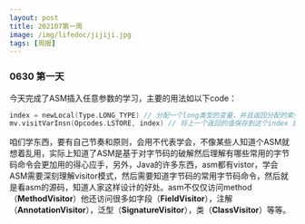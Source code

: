 ```yaml
---
layout: post
title: 202107第一周
image: /img/lifedoc/jijiji.jpg
tags: [周报]
---
```


### 0630 第一天

今天完成了ASM插入任意参数的学习，主要的用法如以下code：

```kotlin
index = newLocal(Type.LONG_TYPE) // 分配一个long类型的变量，并且返回分配的索引，这个方法我看源码是因为这里继承了methodvisitor在visitframe的时候存起来的变量，如果需要改的话，就在上面改了，里面使用的是System.arrayCopy
mv.visitVarInsn(Opcodes.LSTORE, index) // 将上一个返回的值保存到这个index 后面取得时候就去lstore然后index+1去保存别的就可以了
```

咱们学东西，要有自己节奏和原则，会用不代表学会，不像某些人知道个ASM就想着乱用，实际上知道了ASM是基于对字节码的破解然后理解有哪些常用的字节码命令会更加用的得心应手，另外，Java的许多东西，asm都有vistor，学会ASM需要深刻理解visitor模式，然后需要知道字节码的常用字节码命令，然后就是看asm的源码，知道人家这样设计的好处。asm不仅仅访问method（**MethodVisitor**）他还访问很多如字段（**FieldVisitor**），注解（**AnnotationVisitor**），泛型（**SignatureVisitor**），类（**ClassVisitor**）等等。


